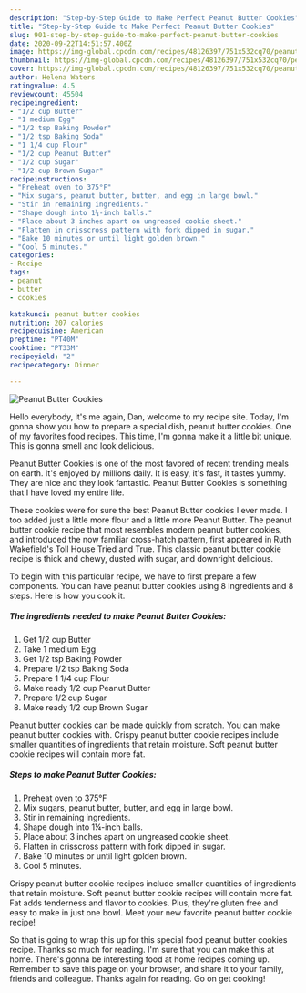 ```yaml
---
description: "Step-by-Step Guide to Make Perfect Peanut Butter Cookies"
title: "Step-by-Step Guide to Make Perfect Peanut Butter Cookies"
slug: 901-step-by-step-guide-to-make-perfect-peanut-butter-cookies
date: 2020-09-22T14:51:57.400Z
image: https://img-global.cpcdn.com/recipes/48126397/751x532cq70/peanut-butter-cookies-recipe-main-photo.jpg
thumbnail: https://img-global.cpcdn.com/recipes/48126397/751x532cq70/peanut-butter-cookies-recipe-main-photo.jpg
cover: https://img-global.cpcdn.com/recipes/48126397/751x532cq70/peanut-butter-cookies-recipe-main-photo.jpg
author: Helena Waters
ratingvalue: 4.5
reviewcount: 45504
recipeingredient:
- "1/2 cup Butter"
- "1 medium Egg"
- "1/2 tsp Baking Powder"
- "1/2 tsp Baking Soda"
- "1 1/4 cup Flour"
- "1/2 cup Peanut Butter"
- "1/2 cup Sugar"
- "1/2 cup Brown Sugar"
recipeinstructions:
- "Preheat oven to 375°F"
- "Mix sugars, peanut butter, butter, and egg in large bowl."
- "Stir in remaining ingredients."
- "Shape dough into 1¼-inch balls."
- "Place about 3 inches apart on ungreased cookie sheet."
- "Flatten in crisscross pattern with fork dipped in sugar."
- "Bake 10 minutes or until light golden brown."
- "Cool 5 minutes."
categories:
- Recipe
tags:
- peanut
- butter
- cookies

katakunci: peanut butter cookies 
nutrition: 207 calories
recipecuisine: American
preptime: "PT40M"
cooktime: "PT33M"
recipeyield: "2"
recipecategory: Dinner

---
```



![Peanut Butter Cookies](https://img-global.cpcdn.com/recipes/48126397/751x532cq70/peanut-butter-cookies-recipe-main-photo.jpg)

Hello everybody, it's me again, Dan, welcome to my recipe site. Today, I'm gonna show you how to prepare a special dish, peanut butter cookies. One of my favorites food recipes. This time, I'm gonna make it a little bit unique. This is gonna smell and look delicious.

Peanut Butter Cookies is one of the most favored of recent trending meals on earth. It's enjoyed by millions daily. It is easy, it's fast, it tastes yummy. They are nice and they look fantastic. Peanut Butter Cookies is something that I have loved my entire life.

These cookies were for sure the best Peanut Butter cookies I ever made. I too added just a little more flour and a little more Peanut Butter. The peanut butter cookie recipe that most resembles modern peanut butter cookies, and introduced the now familiar cross-hatch pattern, first appeared in Ruth Wakefield&#39;s Toll House Tried and True. This classic peanut butter cookie recipe is thick and chewy, dusted with sugar, and downright delicious.


To begin with this particular recipe, we have to first prepare a few components. You can have peanut butter cookies using 8 ingredients and 8 steps. Here is how you cook it.

<!--inarticleads1-->

##### The ingredients needed to make Peanut Butter Cookies:

1. Get 1/2 cup Butter
1. Take 1 medium Egg
1. Get 1/2 tsp Baking Powder
1. Prepare 1/2 tsp Baking Soda
1. Prepare 1 1/4 cup Flour
1. Make ready 1/2 cup Peanut Butter
1. Prepare 1/2 cup Sugar
1. Make ready 1/2 cup Brown Sugar


Peanut butter cookies can be made quickly from scratch. You can make peanut butter cookies with. Crispy peanut butter cookie recipes include smaller quantities of ingredients that retain moisture. Soft peanut butter cookie recipes will contain more fat. 

<!--inarticleads2-->

##### Steps to make Peanut Butter Cookies:

1. Preheat oven to 375°F
1. Mix sugars, peanut butter, butter, and egg in large bowl.
1. Stir in remaining ingredients.
1. Shape dough into 1¼-inch balls.
1. Place about 3 inches apart on ungreased cookie sheet.
1. Flatten in crisscross pattern with fork dipped in sugar.
1. Bake 10 minutes or until light golden brown.
1. Cool 5 minutes.


Crispy peanut butter cookie recipes include smaller quantities of ingredients that retain moisture. Soft peanut butter cookie recipes will contain more fat. Fat adds tenderness and flavor to cookies. Plus, they&#39;re gluten free and easy to make in just one bowl. Meet your new favorite peanut butter cookie recipe! 

So that is going to wrap this up for this special food peanut butter cookies recipe. Thanks so much for reading. I'm sure that you can make this at home. There's gonna be interesting food at home recipes coming up. Remember to save this page on your browser, and share it to your family, friends and colleague. Thanks again for reading. Go on get cooking!
